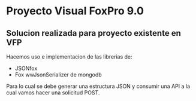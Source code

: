 # Proyecto Visual FoxPro 9.0

Solucion realizada para proyecto existente en VFP 
----

Hacemos uso e implementacion de las librerias de:
+ JSONfox 
+ Fox wwJsonSerializer de mongodb

Para lo cual se debe generar una estructura JSON y consumir una API a la cual vamos hacer una solicitud POST.